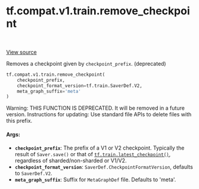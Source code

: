 <div itemscope itemtype="http://developers.google.com/ReferenceObject">
<meta itemprop="name" content="tf.compat.v1.train.remove_checkpoint" />
<meta itemprop="path" content="Stable" />
</div>

# tf.compat.v1.train.remove_checkpoint

<!-- Insert buttons -->

<table class="tfo-notebook-buttons tfo-api" align="left">
</table>

<a target="_blank" href="/code/stable/tensorflow/python/training/checkpoint_management.py">View source</a>



<!-- Start diff -->
Removes a checkpoint given by `checkpoint_prefix`. (deprecated)

``` python
tf.compat.v1.train.remove_checkpoint(
    checkpoint_prefix,
    checkpoint_format_version=tf.train.SaverDef.V2,
    meta_graph_suffix='meta'
)
```



<!-- Placeholder for "Used in" -->

Warning: THIS FUNCTION IS DEPRECATED. It will be removed in a future version.
Instructions for updating:
Use standard file APIs to delete files with this prefix.

#### Args:


* <b>`checkpoint_prefix`</b>: The prefix of a V1 or V2 checkpoint. Typically the result
  of `Saver.save()` or that of <a href="../../../../tf/train/latest_checkpoint.md"><code>tf.train.latest_checkpoint()</code></a>, regardless of
  sharded/non-sharded or V1/V2.
* <b>`checkpoint_format_version`</b>: `SaverDef.CheckpointFormatVersion`, defaults to
  `SaverDef.V2`.
* <b>`meta_graph_suffix`</b>: Suffix for `MetaGraphDef` file. Defaults to 'meta'.